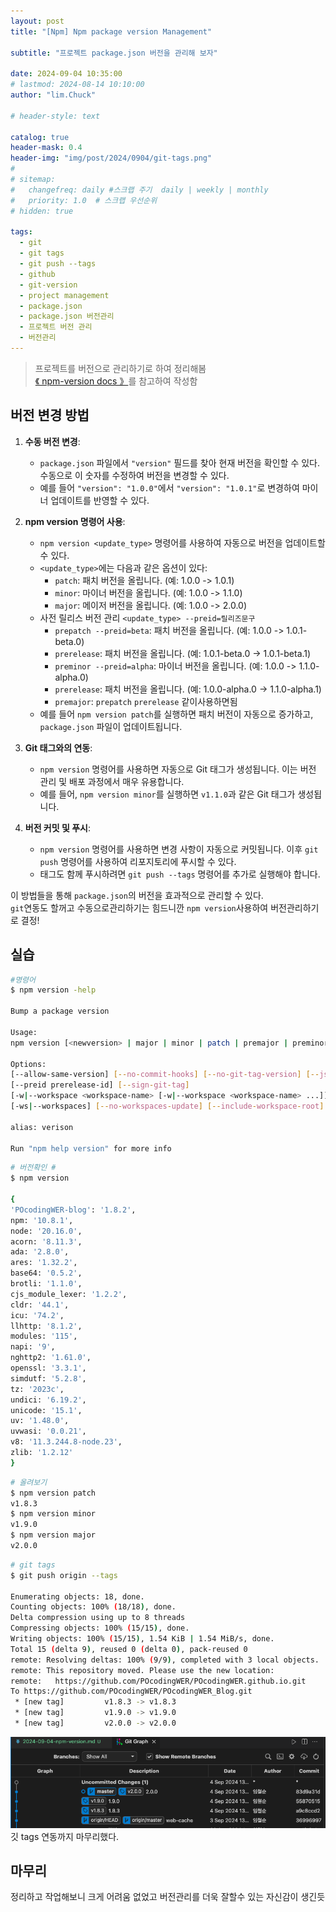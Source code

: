 ```yaml
---
layout: post
title: "[Npm] Npm package version Management"

subtitle: "프로젝트 package.json 버전을 관리해 보자"

date: 2024-09-04 10:35:00
# lastmod: 2024-08-14 10:10:00
author: "lim.Chuck"

# header-style: text

catalog: true
header-mask: 0.4
header-img: "img/post/2024/0904/git-tags.png"
#
# sitemap:
#   changefreq: daily #스크랩 주기  daily | weekly | monthly
#   priority: 1.0  # 스크랩 우선순위
# hidden: true

tags:
  - git
  - git tags
  - git push --tags
  - github
  - git-version
  - project management
  - package.json
  - package.json 버전관리
  - 프로젝트 버전 관리
  - 버전관리
---
```


> 프로젝트를 버전으로 관리하기로 하여 정리해봄  
> [ 《 npm-version docs 》](https://docs.npmjs.com/cli/v8/commands/npm-version)를 참고하여 작성함

## 버전 변경 방법

1. **수동 버전 변경**:

   - `package.json` 파일에서 `"version"` 필드를 찾아 현재 버전을 확인할 수 있다. 수동으로 이 숫자를 수정하여 버전을 변경할 수 있다.
   - 예를 들어 `"version": "1.0.0"`에서 `"version": "1.0.1"`로 변경하여 마이너 업데이트를 반영할 수 있다.

2. **npm version 명령어 사용**:

   - `npm version <update_type>` 명령어를 사용하여 자동으로 버전을 업데이트할 수 있다.
   - `<update_type>`에는 다음과 같은 옵션이 있다:
     - `patch`: 패치 버전을 올립니다. (예: 1.0.0 -> 1.0.1)
     - `minor`: 마이너 버전을 올립니다. (예: 1.0.0 -> 1.1.0)
     - `major`: 메이저 버전을 올립니다. (예: 1.0.0 -> 2.0.0)
   - 사전 릴리스 버전 관리 `<update_type> --preid=릴리즈문구`
     - `prepatch --preid=beta`: 패치 버전을 올립니다. (예: 1.0.0 -> 1.0.1-beta.0)
     - `prerelease`: 패치 버전을 올립니다. (예: 1.0.1-beta.0 -> 1.0.1-beta.1)
     - `preminor --preid=alpha`: 마이너 버전을 올립니다. (예: 1.0.0 -> 1.1.0-alpha.0)
     - `prerelease`: 패치 버전을 올립니다. (예: 1.0.0-alpha.0 -> 1.1.0-alpha.1)
     - `premajor`: `prepatch` `prerelease` 같이사용하면됨
   - 예를 들어 `npm version patch`를 실행하면 패치 버전이 자동으로 증가하고, `package.json` 파일이 업데이트됩니다.

3. **Git 태그와의 연동**:

   - `npm version` 명령어를 사용하면 자동으로 Git 태그가 생성됩니다. 이는 버전 관리 및 배포 과정에서 매우 유용합니다.
   - 예를 들어, `npm version minor`를 실행하면 `v1.1.0`과 같은 Git 태그가 생성됩니다.

4. **버전 커밋 및 푸시**:
   - `npm version` 명령어를 사용하면 변경 사항이 자동으로 커밋됩니다. 이후 `git push` 명령어를 사용하여 리포지토리에 푸시할 수 있다.
   - 태그도 함께 푸시하려면 `git push --tags` 명령어를 추가로 실행해야 합니다.

이 방법들을 통해 `package.json`의 버전을 효과적으로 관리할 수 있다.  
`git`연동도 할꺼고 수동으로관리하기는 힘드니깐 `npm version`사용하여 버전관리하기로 결정!

## 실습

```bash
#명령어
$ npm version -help

Bump a package version

Usage:
npm version [<newversion> | major | minor | patch | premajor | preminor | prepatch | prerelease | from-git]

Options:
[--allow-same-version] [--no-commit-hooks] [--no-git-tag-version] [--json]
[--preid prerelease-id] [--sign-git-tag]
[-w|--workspace <workspace-name> [-w|--workspace <workspace-name> ...]]
[-ws|--workspaces] [--no-workspaces-update] [--include-workspace-root]

alias: verison

Run "npm help version" for more info
```

```bash
# 버전확인 #
$ npm version

{
'POcodingWER-blog': '1.8.2',
npm: '10.8.1',
node: '20.16.0',
acorn: '8.11.3',
ada: '2.8.0',
ares: '1.32.2',
base64: '0.5.2',
brotli: '1.1.0',
cjs_module_lexer: '1.2.2',
cldr: '44.1',
icu: '74.2',
llhttp: '8.1.2',
modules: '115',
napi: '9',
nghttp2: '1.61.0',
openssl: '3.3.1',
simdutf: '5.2.8',
tz: '2023c',
undici: '6.19.2',
unicode: '15.1',
uv: '1.48.0',
uvwasi: '0.0.21',
v8: '11.3.244.8-node.23',
zlib: '1.2.12'
}
```

```bash
# 올려보기
$ npm version patch
v1.8.3
$ npm version minor
v1.9.0
$ npm version major
v2.0.0
```

```bash
# git tags
$ git push origin --tags

Enumerating objects: 18, done.
Counting objects: 100% (18/18), done.
Delta compression using up to 8 threads
Compressing objects: 100% (15/15), done.
Writing objects: 100% (15/15), 1.54 KiB | 1.54 MiB/s, done.
Total 15 (delta 9), reused 0 (delta 0), pack-reused 0
remote: Resolving deltas: 100% (9/9), completed with 3 local objects.
remote: This repository moved. Please use the new location:
remote:   https://github.com/POcodingWER/POcodingWER.github.io.git
To https://github.com/POcodingWER/POcodingWER_Blog.git
 * [new tag]         v1.8.3 -> v1.8.3
 * [new tag]         v1.9.0 -> v1.9.0
 * [new tag]         v2.0.0 -> v2.0.0
```

![](/img/post/2024/0904/git-tags.png)
깃 tags 연동까지 마무리했다.

## 마무리

정리하고 작업해보니 크게 어려움 없었고 버전관리를 더욱 잘할수 있는 자신감이 생긴듯

